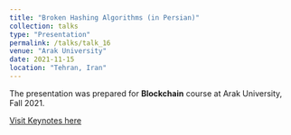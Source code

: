 ```yaml
---
title: "Broken Hashing Algorithms (in Persian)"
collection: talks
type: "Presentation"
permalink: /talks/talk_16
venue: "Arak University"
date: 2021-11-15
location: "Tehran, Iran"
---
```


The presentation was prepared for **Blockchain** course at Arak University, Fall 2021.

[Visit Keynotes here](https://alirezasn.ir/files/talks/talk_16_slides.pdf)